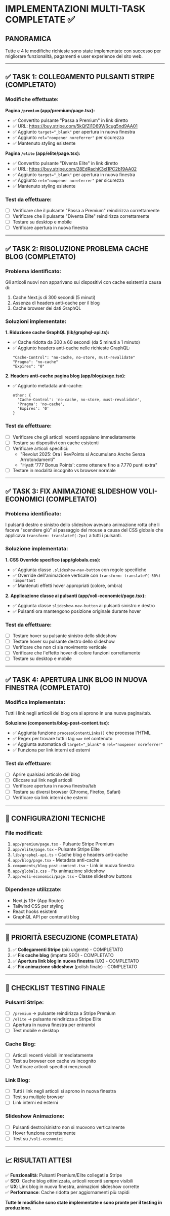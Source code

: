 # IMPLEMENTAZIONI MULTI-TASK COMPLETATE ✅

## PANORAMICA
Tutte e 4 le modifiche richieste sono state implementate con successo per migliorare funzionalità, pagamenti e user experience del sito web.

---

## ✅ TASK 1: COLLEGAMENTO PULSANTI STRIPE (COMPLETATO)

### Modifiche effettuate:
**Pagina `/premium` (app/premium/page.tsx):**
- ✅ Convertito pulsante "Passa a Premium" in link diretto
- ✅ URL: https://buy.stripe.com/5kQfZi1D69W6cug5nd9AA01
- ✅ Aggiunto `target="_blank"` per apertura in nuova finestra
- ✅ Aggiunto `rel="noopener noreferrer"` per sicurezza
- ✅ Mantenuto styling esistente

**Pagina `/elite` (app/elite/page.tsx):**
- ✅ Convertito pulsante "Diventa Elite" in link diretto  
- ✅ URL: https://buy.stripe.com/28EdRachK3xI1PC2b19AA02
- ✅ Aggiunto `target="_blank"` per apertura in nuova finestra
- ✅ Aggiunto `rel="noopener noreferrer"` per sicurezza
- ✅ Mantenuto styling esistente

### Test da effettuare:
- [ ] Verificare che il pulsante "Passa a Premium" reindirizza correttamente
- [ ] Verificare che il pulsante "Diventa Elite" reindirizza correttamente  
- [ ] Testare su desktop e mobile
- [ ] Verificare apertura in nuova finestra

---

## ✅ TASK 2: RISOLUZIONE PROBLEMA CACHE BLOG (COMPLETATO)

### Problema identificato:
Gli articoli nuovi non apparivano sui dispositivi con cache esistenti a causa di:
1. Cache Next.js di 300 secondi (5 minuti)
2. Assenza di headers anti-cache per il blog
3. Cache browser dei dati GraphQL

### Soluzioni implementate:

**1. Riduzione cache GraphQL (lib/graphql-api.ts):**
- ✅ Cache ridotta da 300 a 60 secondi (da 5 minuti a 1 minuto)
- ✅ Aggiunto headers anti-cache nelle richieste GraphQL:
  ```
  "Cache-Control": "no-cache, no-store, must-revalidate"
  "Pragma": "no-cache" 
  "Expires": "0"
  ```

**2. Headers anti-cache pagina blog (app/blog/page.tsx):**
- ✅ Aggiunto metadata anti-cache:
  ```
  other: {
    'Cache-Control': 'no-cache, no-store, must-revalidate',
    'Pragma': 'no-cache',
    'Expires': '0'
  }
  ```

### Test da effettuare:
- [ ] Verificare che gli articoli recenti appaiano immediatamente
- [ ] Testare su dispositivi con cache esistenti
- [ ] Verificare articoli specifici:
  - "Revolut 2025: Ora i RevPoints si Accumulano Anche Senza Arrotondamenti"
  - "Hyatt '777 Bonus Points': come ottenere fino a 7.770 punti extra"
- [ ] Testare in modalità incognito vs browser normale

---

## ✅ TASK 3: FIX ANIMAZIONE SLIDESHOW VOLI-ECONOMICI (COMPLETATO)

### Problema identificato:
I pulsanti destro e sinistro dello slideshow avevano animazione rotta che li faceva "scendere giù" al passaggio del mouse a causa del CSS globale che applicava `transform: translateY(-2px)` a tutti i pulsanti.

### Soluzione implementata:

**1. CSS Override specifico (app/globals.css):**
- ✅ Aggiunta classe `.slideshow-nav-button` con regole specifiche
- ✅ Override dell'animazione verticale con `transform: translateY(-50%) !important`
- ✅ Mantenuti effetti hover appropriati (colore, ombra)

**2. Applicazione classe ai pulsanti (app/voli-economici/page.tsx):**
- ✅ Aggiunta classe `slideshow-nav-button` ai pulsanti sinistro e destro
- ✅ Pulsanti ora mantengono posizione originale durante hover

### Test da effettuare:
- [ ] Testare hover su pulsante sinistro dello slideshow
- [ ] Testare hover su pulsante destro dello slideshow
- [ ] Verificare che non ci sia movimento verticale
- [ ] Verificare che l'effetto hover di colore funzioni correttamente
- [ ] Testare su desktop e mobile

---

## ✅ TASK 4: APERTURA LINK BLOG IN NUOVA FINESTRA (COMPLETATO)

### Modifica implementata:
Tutti i link negli articoli del blog ora si aprono in una nuova pagina/tab.

**Soluzione (components/blog-post-content.tsx):**
- ✅ Aggiunta funzione `processContentLinks()` che processa l'HTML
- ✅ Regex per trovare tutti i tag `<a>` nel contenuto
- ✅ Aggiunta automatica di `target="_blank"` e `rel="noopener noreferrer"`
- ✅ Funziona per link interni ed esterni

### Test da effettuare:
- [ ] Aprire qualsiasi articolo del blog
- [ ] Cliccare sui link negli articoli
- [ ] Verificare apertura in nuova finestra/tab
- [ ] Testare su diversi browser (Chrome, Firefox, Safari)
- [ ] Verificare sia link interni che esterni

---

## 🔧 CONFIGURAZIONI TECNICHE

### File modificati:
1. `app/premium/page.tsx` - Pulsante Stripe Premium
2. `app/elite/page.tsx` - Pulsante Stripe Elite  
3. `lib/graphql-api.ts` - Cache blog e headers anti-cache
4. `app/blog/page.tsx` - Metadata anti-cache
5. `components/blog-post-content.tsx` - Link in nuova finestra
6. `app/globals.css` - Fix animazione slideshow
7. `app/voli-economici/page.tsx` - Classe slideshow buttons

### Dipendenze utilizzate:
- Next.js 13+ (App Router)
- Tailwind CSS per styling
- React hooks esistenti
- GraphQL API per contenuti blog

---

## 🎯 PRIORITÀ ESECUZIONE (COMPLETATA)

1. ✅ **Collegamenti Stripe** (più urgente) - COMPLETATO
2. ✅ **Fix cache blog** (impatta SEO) - COMPLETATO  
3. ✅ **Apertura link blog in nuova finestra** (UX) - COMPLETATO
4. ✅ **Fix animazione slideshow** (polish finale) - COMPLETATO

---

## 🧪 CHECKLIST TESTING FINALE

### Pulsanti Stripe:
- [ ] `/premium` → pulsante reindirizza a Stripe Premium
- [ ] `/elite` → pulsante reindirizza a Stripe Elite
- [ ] Apertura in nuova finestra per entrambi
- [ ] Test mobile e desktop

### Cache Blog:
- [ ] Articoli recenti visibili immediatamente
- [ ] Test su browser con cache vs incognito
- [ ] Verificare articoli specifici menzionati

### Link Blog:
- [ ] Tutti i link negli articoli si aprono in nuova finestra
- [ ] Test su multiple browser
- [ ] Link interni ed esterni

### Slideshow Animazione:
- [ ] Pulsanti destro/sinistro non si muovono verticalmente
- [ ] Hover funziona correttamente
- [ ] Test su `/voli-economici`

---

## 📈 RISULTATI ATTESI

✅ **Funzionalità**: Pulsanti Premium/Elite collegati a Stripe  
✅ **SEO**: Cache blog ottimizzata, articoli recenti sempre visibili  
✅ **UX**: Link blog in nuova finestra, animazioni slideshow corrette  
✅ **Performance**: Cache ridotta per aggiornamenti più rapidi  

**Tutte le modifiche sono state implementate e sono pronte per il testing in produzione.**